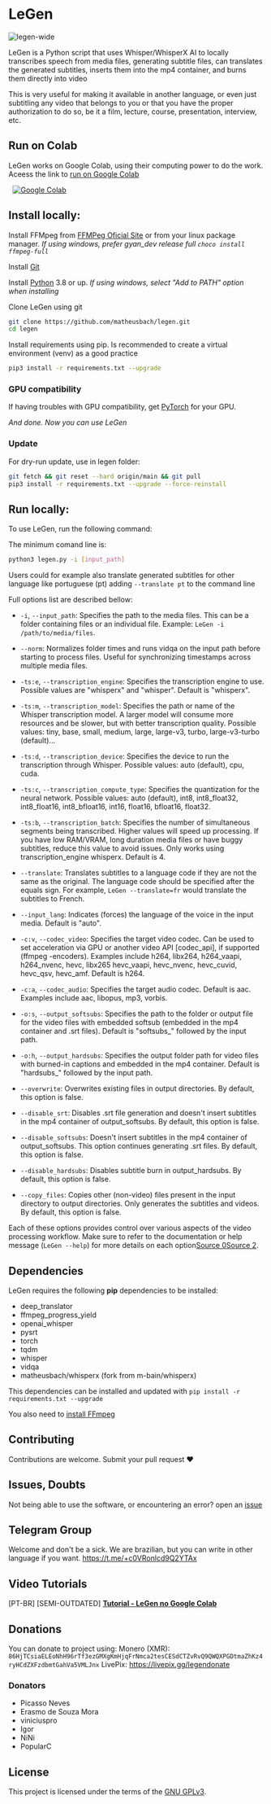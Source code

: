 # LeGen

![legen-wide](https://github.com/matheusbach/legen/assets/35426162/05a7acd2-52d5-43e0-8f31-7da7d6aa7c3c)


LeGen is a Python script that uses Whisper/WhisperX AI to locally transcribes speech from media files, generating subtitle files, can translates the generated subtitles, inserts them into the mp4 container, and burns them directly into video

This is very useful for making it available in another language, or even just subtitling any video that belongs to you or that you have the proper authorization to do so, be it a film, lecture, course, presentation, interview, etc.

## Run on Colab

LeGen works on Google Colab, using their computing power to do the work. Aceess the link to [run on Google Colab](https://colab.research.google.com/github/matheusbach/legen/blob/main/legen.ipynb)

 <a href='https://colab.research.google.com/github/matheusbach/legen/blob/main/legen.ipynb' style='padding-left: 0.5rem;'><img src='https://colab.research.google.com/assets/colab-badge.svg' alt='Google Colab'></a>

## Install locally:

Install FFMpeg from [FFMPeg Oficial Site](https://ffmpeg.org/download.html) or from your linux package manager. _If using windows, prefer gyan_dev release full `choco install ffmpeg-full`_

Install [Git](https://git-scm.com/book/en/v2/Getting-Started-Installing-Git)

Install [Python](https://www.python.org/downloads/) 3.8 or up. _If using windows, select "Add to PATH" option when installing_

Clone LeGen using git
```sh
git clone https://github.com/matheusbach/legen.git
cd legen
```

Install requirements using pip. Is recommended to create a virtual environment (venv) as a good practice
```sh
pip3 install -r requirements.txt --upgrade
```

### GPU compatibility

If having troubles with GPU compatibility, get [PyTorch](https://pytorch.org/get-started/locally/) for your GPU.

_And done. Now you can use LeGen_

### Update

For dry-run update, use in legen folder:
```sh
git fetch && git reset --hard origin/main && git pull
pip3 install -r requirements.txt --upgrade --force-reinstall
```

## Run locally:

To use LeGen, run the following command:

The minimum comand line is:

```sh
python3 legen.py -i [input_path]
```

Users could for example also translate generated subtitles for other language like portuguese (pt) adding `--translate pt` to the command line


Full options list are described bellow:

- `-i`, `--input_path`: Specifies the path to the media files. This can be a folder containing files or an individual file. Example: `LeGen -i /path/to/media/files`.

- `--norm`: Normalizes folder times and runs vidqa on the input path before starting to process files. Useful for synchronizing timestamps across multiple media files.

- `-ts:e`, `--transcription_engine`: Specifies the transcription engine to use. Possible values are "whisperx" and "whisper". Default is "whisperx".

- `-ts:m`, `--transcription_model`: Specifies the path or name of the Whisper transcription model. A larger model will consume more resources and be slower, but with better transcription quality. Possible values: tiny, base, small, medium, large, large-v3, turbo, large-v3-turbo (default)...

- `-ts:d`, `--transcription_device`: Specifies the device to run the transcription through Whisper. Possible values: auto (default), cpu, cuda.

- `-ts:c`, `--transcription_compute_type`: Specifies the quantization for the neural network. Possible values: auto (default), int8, int8_float32, int8_float16, int8_bfloat16, int16, float16, bfloat16, float32.

- `-ts:b`, `--transcription_batch`: Specifies the number of simultaneous segments being transcribed. Higher values will speed up processing. If you have low RAM/VRAM, long duration media files or have buggy subtitles, reduce this value to avoid issues. Only works using transcription_engine whisperx. Default is 4.

- `--translate`: Translates subtitles to a language code if they are not the same as the original. The language code should be specified after the equals sign. For example, `LeGen --translate=fr` would translate the subtitles to French.

- `--input_lang`: Indicates (forces) the language of the voice in the input media. Default is "auto".

- `-c:v`, `--codec_video`: Specifies the target video codec. Can be used to set acceleration via GPU or another video API [codec_api], if supported (ffmpeg -encoders). Examples include h264, libx264, h264_vaapi, h264_nvenc, hevc, libx265 hevc_vaapi, hevc_nvenc, hevc_cuvid, hevc_qsv, hevc_amf. Default is h264.

- `-c:a`, `--codec_audio`: Specifies the target audio codec. Default is aac. Examples include aac, libopus, mp3, vorbis.

- `-o:s`, `--output_softsubs`: Specifies the path to the folder or output file for the video files with embedded softsub (embedded in the mp4 container and .srt files). Default is "softsubs_" followed by the input path.

- `-o:h`, `--output_hardsubs`: Specifies the output folder path for video files with burned-in captions and embedded in the mp4 container. Default is "hardsubs_" followed by the input path.

- `--overwrite`: Overwrites existing files in output directories. By default, this option is false.

- `--disable_srt`: Disables .srt file generation and doesn't insert subtitles in the mp4 container of output_softsubs. By default, this option is false.

- `--disable_softsubs`: Doesn't insert subtitles in the mp4 container of output_softsubs. This option continues generating .srt files. By default, this option is false.

- `--disable_hardsubs`: Disables subtitle burn in output_hardsubs. By default, this option is false.

- `--copy_files`: Copies other (non-video) files present in the input directory to output directories. Only generates the subtitles and videos. By default, this option is false.

Each of these options provides control over various aspects of the video processing workflow. Make sure to refer to the documentation or help message (`LeGen --help`) for more details on each option[Source 0](https://docs.python.org/3/library/argparse.html)[Source 2](https://realpython.com/command-line-interfaces-python-argparse/).

## Dependencies

LeGen requires the following **pip** dependencies to be installed:
- deep_translator
- ffmpeg_progress_yield
- openai_whisper
- pysrt
- torch
- tqdm
- whisper
- vidqa
- matheusbach/whisperx (fork from m-bain/whisperx)

This dependencies can be installed and updated with ```pip install -r requirements.txt --upgrade```

You also need to [install FFmpeg](https://ffmpeg.org/download.html)

## Contributing

Contributions are welcome. Submit your pull request ❤️

## Issues, Doubts

Not being able to use the software, or encountering an error? open an [issue](https://github.com/matheusbach/legen/issues/new)

## Telegram Group

Welcome and don't be a sick. We are brazilian, but you can write in other language if you want. https://t.me/+c0VRonlcd9Q2YTAx

## Video Tutorials

[PT-BR] [SEMI-OUTDATED] [**Tutorial - LeGen no Google Colab**](https://odysee.com/@legen_software:d/legen_no_colab:0)

## Donations

You can donate to project using:
Monero (XMR): ```86HjTCsiaELEoNhH96rTf3ezGMXgKmHjqFrNmca2tesCESdCTZvRvQ9QWQXPGDtmaZhKz4ryHCdZXFzdbmtGahVa5VMLJnx```
LivePix: https://livepix.gg/legendonate

### Donators
- Picasso Neves
- Erasmo de Souza Mora
- viniciuspro
- Igor
- NiNi
- PopularC


## License

This project is licensed under the terms of the [GNU GPLv3](https://choosealicense.com/licenses/gpl-3.0/).
